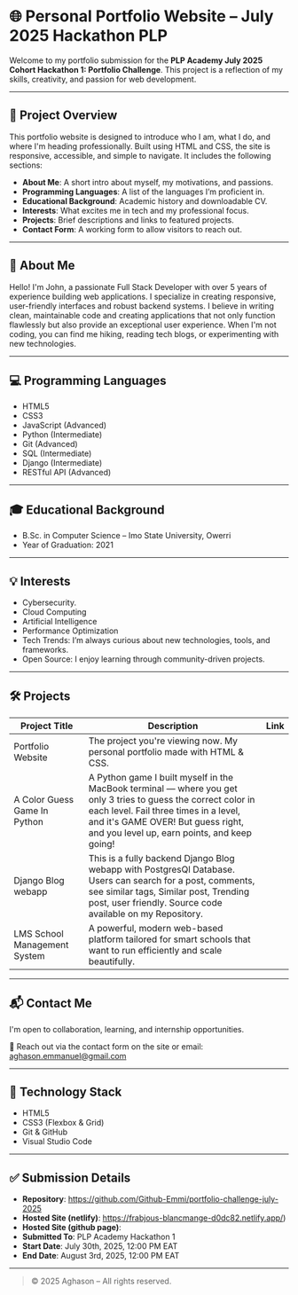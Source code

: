 # 🌐 Personal Portfolio Website – July 2025 Hackathon PLP

Welcome to my portfolio submission for the **PLP Academy July 2025 Cohort Hackathon 1: Portfolio Challenge**. This project is a reflection of my skills, creativity, and passion for web development.

---

## 🚀 Project Overview

This portfolio website is designed to introduce who I am, what I do, and where I'm heading professionally. Built using HTML and CSS, the site is responsive, accessible, and simple to navigate. It includes the following sections:

- **About Me**: A short intro about myself, my motivations, and passions.
- **Programming Languages**: A list of the languages I’m proficient in.
- **Educational Background**: Academic history and downloadable CV.
- **Interests**: What excites me in tech and my professional focus.
- **Projects**: Brief descriptions and links to featured projects.
- **Contact Form**: A working form to allow visitors to reach out.

---

## 🧠 About Me

Hello! I'm John, a passionate Full Stack Developer with over 5 years of experience building web applications. I specialize in creating responsive, user-friendly interfaces and robust backend systems. I believe in writing clean, maintainable code and creating applications that not only function flawlessly but also provide an exceptional user experience. When I'm not coding, you can find me hiking, reading tech blogs, or experimenting with new technologies.

---

## 💻 Programming Languages

- HTML5  
- CSS3  
- JavaScript (Advanced)
- Python (Intermediate)
- Git (Advanced)
- SQL (Intermediate)
- Django (Intermediate)
- RESTful API (Advanced)

---

## 🎓 Educational Background

- B.Sc. in Computer Science – Imo State University, Owerri
- Year of Graduation: 2021

---

## 💡 Interests

- Cybersecurity.
- Cloud Computing
- Artificial Intelligence
- Performance Optimization
- Tech Trends: I’m always curious about new technologies, tools, and frameworks.
- Open Source: I enjoy learning through community-driven projects.

---

## 🛠️ Projects

| Project Title | Description | Link |
|---------------|-------------|------|
| Portfolio Website | The project you're viewing now. My personal portfolio made with HTML & CSS.
| A Color Guess Game In Python | A Python game I built myself in the MacBook terminal — where you get only 3 tries to guess the correct color in each level. Fail   three times in a level, and it's GAME OVER! But guess right, and you level up, earn points, and keep going!
| Django Blog webapp | This is a fully backend Django Blog webapp with PostgresQl Database. Users can search for a post, comments, see similar tags, Similar  post, Trending post, user friendly. Source code available on my Repository.
| LMS School Management System | A powerful, modern web-based platform tailored for smart schools that want to run efficiently and scale beautifully.

---

## 📬 Contact Me

I'm open to collaboration, learning, and internship opportunities.

📨 Reach out via the contact form on the site or email: aghason.emmanuel@gmail.com

---

## 🧪 Technology Stack

- HTML5
- CSS3 (Flexbox & Grid)
- Git & GitHub
- Visual Studio Code

---

## ✅ Submission Details

- **Repository**: https://github.com/Github-Emmi/portfolio-challenge-july-2025
- **Hosted Site (netlify)**: https://frabjous-blancmange-d0dc82.netlify.app/)
- **Hosted Site (github page)**: 
- **Submitted To**: PLP Academy Hackathon 1
- **Start Date**: July 30th, 2025, 12:00 PM EAT  
- **End Date**: August 3rd, 2025, 12:00 PM EAT

---

> © 2025 Aghason – All rights reserved.


